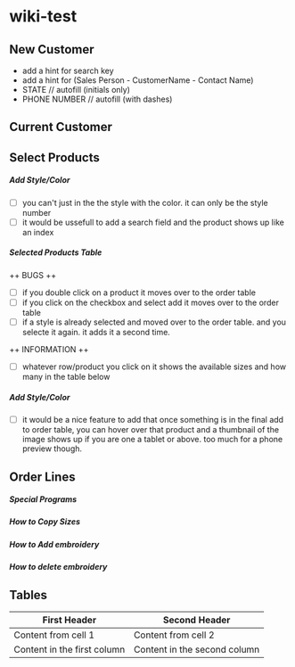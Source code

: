 # wiki-test

## New Customer
  - add a hint for search key
  - add a hint for (Sales Person - CustomerName - Contact Name)
  - STATE // autofill (initials only)
  - PHONE NUMBER // autofill (with dashes)
  
## Current Customer


## Select Products

##### Add Style/Color
 - [ ] you can't just in the the style with the color. it can only be the style number
 - [ ] it would be ussefull to add a search field and the product shows up like an index

##### Selected Products Table

++ BUGS ++

  - [ ] if you double click on a product it moves over to the order table
  - [ ] if you click on the checkbox and select add it moves over to the order table
  - [ ] if a style is already selected and moved over to the order table. and you selecte it again. it adds it a second time.
 
 ++ INFORMATION ++
 
  - [ ] whatever row/product you click on it shows the available sizes and how many in the table below
  
  

##### Add Style/Color
 - [ ] it would be a nice feature to add that once something is in the final add to order table, you can hover over that product and a thumbnail of the image shows up if you are one a tablet or above. too much for a phone preview though.

## Order Lines

##### Special Programs


##### How to Copy Sizes

##### How to Add embroidery

##### How to delete embroidery

## Tables

First Header | Second Header
------------ | -------------
Content from cell 1 | Content from cell 2
Content in the first column | Content in the second column

